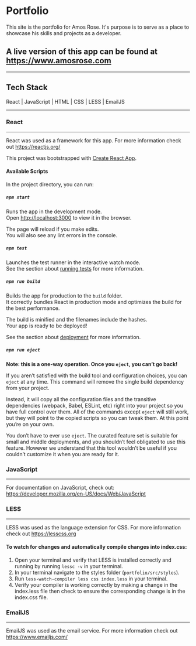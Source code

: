 # Portfolio

This site is the portfolio for Amos Rose. It's purpose is to serve as a place to showcase his skills and projects as a developer.

## A live version of this app can be found at https://www.amosrose.com

---

## Tech Stack

React | JavaScript | HTML | CSS | LESS | EmailJS

---

### React

---

React was used as a framework for this app. For more information check out https://reactjs.org/

This project was bootstrapped with [Create React App](https://github.com/facebook/create-react-app).

#### Available Scripts

In the project directory, you can run:

##### `npm start`

Runs the app in the development mode.<br />
Open [http://localhost:3000](http://localhost:3000) to view it in the browser.

The page will reload if you make edits.<br />
You will also see any lint errors in the console.

##### `npm test`

Launches the test runner in the interactive watch mode.<br />
See the section about [running tests](https://facebook.github.io/create-react-app/docs/running-tests) for more information.

##### `npm run build`

Builds the app for production to the `build` folder.<br />
It correctly bundles React in production mode and optimizes the build for the best performance.

The build is minified and the filenames include the hashes.<br />
Your app is ready to be deployed!

See the section about [deployment](https://facebook.github.io/create-react-app/docs/deployment) for more information.

##### `npm run eject`

**Note: this is a one-way operation. Once you `eject`, you can’t go back!**

If you aren’t satisfied with the build tool and configuration choices, you can `eject` at any time. This command will remove the single build dependency from your project.

Instead, it will copy all the configuration files and the transitive dependencies (webpack, Babel, ESLint, etc) right into your project so you have full control over them. All of the commands except `eject` will still work, but they will point to the copied scripts so you can tweak them. At this point you’re on your own.

You don’t have to ever use `eject`. The curated feature set is suitable for small and middle deployments, and you shouldn’t feel obligated to use this feature. However we understand that this tool wouldn’t be useful if you couldn’t customize it when you are ready for it.

### JavaScript

---

For documentation on JavaScript, check out: https://developer.mozilla.org/en-US/docs/Web/JavaScript

### LESS

---

LESS was used as the language extension for CSS. For more information check out https://lesscss.org

#### To watch for changes and automatically compile changes into index.css:

1. Open your terminal and verify that LESS is installed correctly and running by running `lessc -v` in your terminal.
2. In your terminal navigate to the styles folder (`portfolio/src/styles`).
3. Run `less-watch-compiler less css index.less` in your terminal.
4. Verify your compiler is working correctly by making a change in the index.less file then check to ensure the corresponding change is in the index.css file.

### EmailJS

---

EmailJS was used as the email service. For more information check out https://www.emailjs.com/
